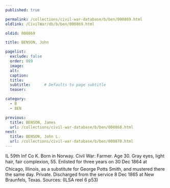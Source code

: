 ```yaml
---
published: true

permalink: /collections/civil-war-database/b/ben/000869.html
oldlink: /CivilWar/db/b/ben/000869.html

oldid: 000869

title: BENSON, John

pagelist:
  exclude: false
  order: 869
  image: 
  alt:
  caption:
  title:
  subtitle:      # Defaults to page subtitle
  teaser:

category: 
  - B 
  - BEN

previous:
  title: BENSON, James
  url: /collections/civil-war-database/b/ben/000868.html  
next:
  title: BENSON, John L.
  url: /collections/civil-war-database/b/ben/000870.html   
---
```

IL 59th Inf Co K. Born in Norway. Civil War: Farmer. Age 30. Gray eyes, light hair, fair complexion, 5&#146;5&#148;. Enlisted for three years on 30 Dec 1864 at Chicago, Illinois, as a substitute for George Potts Smith, and mustered there the same day. Private. Discharged from the service 8 Dec 1865 at New Braunfels, Texas. Sources: (ILSA reel 6 p53)
